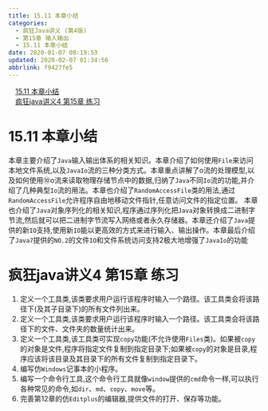 ```yaml
---
title: 15.11 本章小结
categories: 
  - 疯狂Java讲义 (第4版)
  - 第15章 输入输出
  - 15.11 本章小结
date: 2020-01-07 08:19:53
updated: 2020-02-07 01:34:56
abbrlink: f9427fe5
---
```

<div id='my_toc'><a href="/JavaReadingNotes/f9427fe5/#15-11-本章小结" class="header_1">15.11 本章小结</a>&nbsp;<br><a href="/JavaReadingNotes/f9427fe5/#疯狂java讲义4-第15章-练习" class="header_1">疯狂java讲义4 第15章 练习</a>&nbsp;<br></div>
<style>.header_1{margin-left: 1em;}.header_2{margin-left: 2em;}.header_3{margin-left: 3em;}.header_4{margin-left: 4em;}.header_5{margin-left: 5em;}.header_6{margin-left: 6em;}</style>
<!--more-->
<script>if (navigator.platform.search('arm')==-1){document.getElementById('my_toc').style.display = 'none';}var e,p = document.getElementsByTagName('p');while (p.length>0) {e = p[0];e.parentElement.removeChild(e);}</script>

<!--end-->
# 15.11 本章小结
本章主要介绍了`Java`输入输出体系的相关知识。本章介绍了如何使用`File`来访问本地文件系统,以及`JavaIo`流的三种分类方式。本章重点讲解了o流的处理模型,以及如何使用⑩o流来读取物理存储节点中的数据,归纳了`Java`不同`Io`流的功能,并介绍了几种典型`Io`流的用法。本章也介绍了`RandomAccessFile`类的用法,通过`RandomAccessFile`允许程序自由地移动文件指针,任意访问文件的指定位置。
本章也介绍了`Java`对象序列化的相关知识,程序通过序列化把`Java`对象转换成二进制字节流,然后就可以把二进制字节流写入网络或者永久存储器。本章还介绍了`Java`提供的新`IO`支持,使用新`IO`能以更高效的方式来进行输入、输出操作。本章最后介绍了`Java7`提供的`NO.2`的文件`IO`和文件系统访问支持2极大地增强了`JavaIo`的功能
# 疯狂java讲义4 第15章 练习
1. 定义一个工具类,该类要求用户运行该程序时输入一个路径。该工具类会将该路径下(及其子目录下)的所有文件列出来。
2. 定义一个工具类,该类要求用户运行该程序时输入一个路径。该工具类会将该路径下的文件、文件夹的数量统计出来。
3. 定义一个工具类,该工具类可实现`copy`功能(不允许使用`Files`类)。如果被`copy`的对象是文件,程序将指定文件复制到指定目录下;如果被`copy`的对象是目录,程序应该将该目录及其目录下的所有文件复制到指定目录下。
4. 编写仿`Windows`记事本的小程序。
5. 编写一个命令行工具,这个命令行工具就像`window`提供的`cmd`命令一样,可以执行各种常见的命令,如`dir`、`md`、`copy`、`move`等。
6. 完善第12章的仿`Editplus`的编辑器,提供文件的打开、保存等功能。
